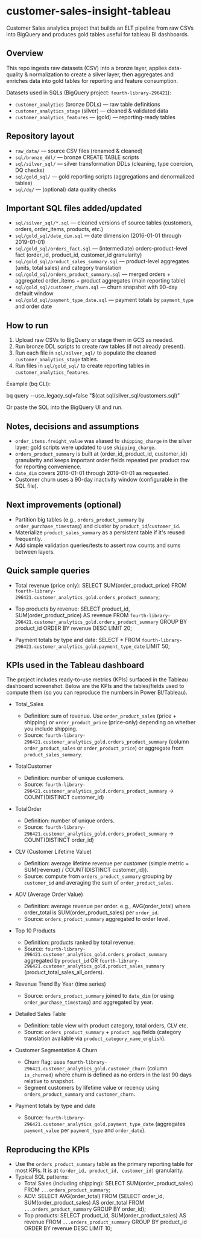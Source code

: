 # customer-sales-insight-tableau

Customer Sales analytics project that builds an ELT pipeline from raw CSVs into BigQuery and produces gold tables useful for tableau BI dashboards.

## Overview
This repo ingests raw datasets (CSV) into a bronze layer, applies data-quality & normalization to create a silver layer, then aggregates and enriches data into gold tables for reporting and feature consumption.

Datasets used in SQLs (BigQuery project: `fourth-library-296421`):
- `customer_analytics` (bronze DDLs) — raw table definitions
- `customer_analytics_stage` (silver) — cleaned & validated data
- `customer_analytics_features` — (gold) — reporting-ready tables

## Repository layout
- `raw_data/` — source CSV files (renamed & cleaned)
- `sql/bronze_ddl/` — bronze CREATE TABLE scripts
- `sql/silver_sql/` — silver transformation DDLs (cleaning, type coercion, DQ checks)
- `sql/gold_sql/` — gold reporting scripts (aggregations and denormalized tables)
- `sql/dq/` — (optional) data quality checks

## Important SQL files added/updated
- `sql/silver_sql/*.sql` — cleaned versions of source tables (customers, orders, order_items, products, etc.)
- `sql/gold_sql/date_dim.sql` — date dimension (2016-01-01 through 2019-01-01)
- `sql/gold_sql/orders_fact.sql` — (intermediate) orders-product-level fact (order_id, product_id, customer_id granularity)
- `sql/gold_sql/product_sales_summary.sql` — product-level aggregates (units, total sales) and category translation
- `sql/gold_sql/orders_product_summary.sql` — merged orders + aggregated order_items + product aggregates (main reporting table)
- `sql/gold_sql/customer_churn.sql` — churn snapshot with 90-day default window
- `sql/gold_sql/payment_type_date.sql` — payment totals by `payment_type` and order date

## How to run
1. Upload raw CSVs to BigQuery or stage them in GCS as needed.
2. Run bronze DDL scripts to create raw tables (if not already present).
3. Run each file in `sql/silver_sql/` to populate the cleaned `customer_analytics_stage` tables.
4. Run files in `sql/gold_sql/` to create reporting tables in `customer_analytics_features`.

Example (bq CLI):

bq query --use_legacy_sql=false "$(cat sql/silver_sql/customers.sql)"

Or paste the SQL into the BigQuery UI and run.

## Notes, decisions and assumptions
- `order_items.freight_value` was aliased to `shipping_charge` in the silver layer; gold scripts were updated to use `shipping_charge`.
- `orders_product_summary` is built at (order_id, product_id, customer_id) granularity and keeps important order fields repeated per product row for reporting convenience.
- `date_dim` covers 2016-01-01 through 2019-01-01 as requested.
- Customer churn uses a 90-day inactivity window (configurable in the SQL file).

## Next improvements (optional)
- Partition big tables (e.g., `orders_product_summary` by `order_purchase_timestamp`) and cluster by `product_id`/`customer_id`.
- Materialize `product_sales_summary` as a persistent table if it's reused frequently.
- Add simple validation queries/tests to assert row counts and sums between layers.

## Quick sample queries
- Total revenue (price only):
  SELECT SUM(order_product_price) FROM `fourth-library-296421.customer_analytics_gold.orders_product_summary`;

- Top products by revenue:
  SELECT product_id, SUM(order_product_price) AS revenue FROM `fourth-library-296421.customer_analytics_gold.orders_product_summary` GROUP BY product_id ORDER BY revenue DESC LIMIT 20;

- Payment totals by type and date:
  SELECT * FROM `fourth-library-296421.customer_analytics_gold.payment_type_date` LIMIT 50;

## KPIs used in the Tableau dashboard
The project includes ready-to-use metrics (KPIs) surfaced in the Tableau dashboard screenshot. Below are the KPIs and the tables/fields used to compute them (so you can reproduce the numbers in Power BI/Tableau).

- Total_Sales
  - Definition: sum of revenue. Use `order_product_sales` (price + shipping) or `order_product_price` (price-only) depending on whether you include shipping.
  - Source: `fourth-library-296421.customer_analytics_gold.orders_product_summary` (column `order_product_sales` or `order_product_price`) or aggregate from `product_sales_summary`.

- TotalCustomer
  - Definition: number of unique customers.
  - Source: `fourth-library-296421.customer_analytics_gold.orders_product_summary` -> COUNT(DISTINCT customer_id)

- TotalOrder
  - Definition: number of unique orders.
  - Source: `fourth-library-296421.customer_analytics_gold.orders_product_summary` -> COUNT(DISTINCT order_id)

- CLV (Customer Lifetime Value)
  - Definition: average lifetime revenue per customer (simple metric = SUM(revenue) / COUNT(DISTINCT customer_id)).
  - Source: compute from `orders_product_summary` grouping by `customer_id` and averaging the sum of `order_product_sales`.

- AOV (Average Order Value)
  - Definition: average revenue per order. e.g., AVG(order_total) where order_total is SUM(order_product_sales) per `order_id`.
  - Source: `orders_product_summary` aggregated to order level.

- Top 10 Products
  - Definition: products ranked by total revenue.
  - Source: `fourth-library-296421.customer_analytics_gold.orders_product_summary` aggregated by `product_id` OR `fourth-library-296421.customer_analytics_gold.product_sales_summary` (product_total_sales_all_orders).

- Revenue Trend By Year (time series)
  - Source: `orders_product_summary` joined to `date_dim` (or using `order_purchase_timestamp`) and aggregated by year.

- Detailed Sales Table
  - Definition: table view with product category, total orders, CLV etc.
  - Source: `orders_product_summary` + `product_agg` fields (category translation available via `product_category_name_english`).

- Customer Segmentation & Churn
  - Churn flag: uses `fourth-library-296421.customer_analytics_gold.customer_churn` (column `is_churned`) where churn is defined as no orders in the last 90 days relative to snapshot.
  - Segment customers by lifetime value or recency using `orders_product_summary` and `customer_churn`.

- Payment totals by type and date
  - Source: `fourth-library-296421.customer_analytics_gold.payment_type_date` (aggregates `payment_value` per `payment_type` and `order_date`).

## Reproducing the KPIs
- Use the `orders_product_summary` table as the primary reporting table for most KPIs. It is at `(order_id, product_id, customer_id)` granularity.
- Typical SQL patterns:
  - Total Sales (including shipping): SELECT SUM(order_product_sales) FROM `...orders_product_summary`;
  - AOV: SELECT AVG(order_total) FROM (SELECT order_id, SUM(order_product_sales) AS order_total FROM `...orders_product_summary` GROUP BY order_id);
  - Top products: SELECT product_id, SUM(order_product_sales) AS revenue FROM `...orders_product_summary` GROUP BY product_id ORDER BY revenue DESC LIMIT 10;